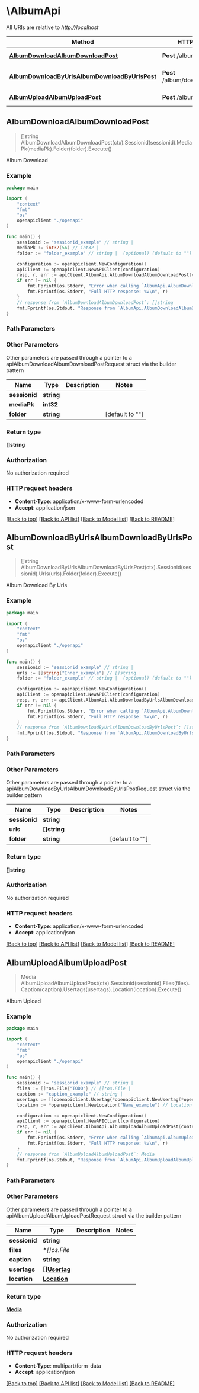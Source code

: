 # \AlbumApi

All URIs are relative to *http://localhost*

Method | HTTP request | Description
------------- | ------------- | -------------
[**AlbumDownloadAlbumDownloadPost**](AlbumApi.md#AlbumDownloadAlbumDownloadPost) | **Post** /album/download | Album Download
[**AlbumDownloadByUrlsAlbumDownloadByUrlsPost**](AlbumApi.md#AlbumDownloadByUrlsAlbumDownloadByUrlsPost) | **Post** /album/download/by_urls | Album Download By Urls
[**AlbumUploadAlbumUploadPost**](AlbumApi.md#AlbumUploadAlbumUploadPost) | **Post** /album/upload | Album Upload



## AlbumDownloadAlbumDownloadPost

> []string AlbumDownloadAlbumDownloadPost(ctx).Sessionid(sessionid).MediaPk(mediaPk).Folder(folder).Execute()

Album Download



### Example

```go
package main

import (
    "context"
    "fmt"
    "os"
    openapiclient "./openapi"
)

func main() {
    sessionid := "sessionid_example" // string | 
    mediaPk := int32(56) // int32 | 
    folder := "folder_example" // string |  (optional) (default to "")

    configuration := openapiclient.NewConfiguration()
    apiClient := openapiclient.NewAPIClient(configuration)
    resp, r, err := apiClient.AlbumApi.AlbumDownloadAlbumDownloadPost(context.Background()).Sessionid(sessionid).MediaPk(mediaPk).Folder(folder).Execute()
    if err != nil {
        fmt.Fprintf(os.Stderr, "Error when calling `AlbumApi.AlbumDownloadAlbumDownloadPost``: %v\n", err)
        fmt.Fprintf(os.Stderr, "Full HTTP response: %v\n", r)
    }
    // response from `AlbumDownloadAlbumDownloadPost`: []string
    fmt.Fprintf(os.Stdout, "Response from `AlbumApi.AlbumDownloadAlbumDownloadPost`: %v\n", resp)
}
```

### Path Parameters



### Other Parameters

Other parameters are passed through a pointer to a apiAlbumDownloadAlbumDownloadPostRequest struct via the builder pattern


Name | Type | Description  | Notes
------------- | ------------- | ------------- | -------------
 **sessionid** | **string** |  | 
 **mediaPk** | **int32** |  | 
 **folder** | **string** |  | [default to &quot;&quot;]

### Return type

**[]string**

### Authorization

No authorization required

### HTTP request headers

- **Content-Type**: application/x-www-form-urlencoded
- **Accept**: application/json

[[Back to top]](#) [[Back to API list]](../README.md#documentation-for-api-endpoints)
[[Back to Model list]](../README.md#documentation-for-models)
[[Back to README]](../README.md)


## AlbumDownloadByUrlsAlbumDownloadByUrlsPost

> []string AlbumDownloadByUrlsAlbumDownloadByUrlsPost(ctx).Sessionid(sessionid).Urls(urls).Folder(folder).Execute()

Album Download By Urls



### Example

```go
package main

import (
    "context"
    "fmt"
    "os"
    openapiclient "./openapi"
)

func main() {
    sessionid := "sessionid_example" // string | 
    urls := []string{"Inner_example"} // []string | 
    folder := "folder_example" // string |  (optional) (default to "")

    configuration := openapiclient.NewConfiguration()
    apiClient := openapiclient.NewAPIClient(configuration)
    resp, r, err := apiClient.AlbumApi.AlbumDownloadByUrlsAlbumDownloadByUrlsPost(context.Background()).Sessionid(sessionid).Urls(urls).Folder(folder).Execute()
    if err != nil {
        fmt.Fprintf(os.Stderr, "Error when calling `AlbumApi.AlbumDownloadByUrlsAlbumDownloadByUrlsPost``: %v\n", err)
        fmt.Fprintf(os.Stderr, "Full HTTP response: %v\n", r)
    }
    // response from `AlbumDownloadByUrlsAlbumDownloadByUrlsPost`: []string
    fmt.Fprintf(os.Stdout, "Response from `AlbumApi.AlbumDownloadByUrlsAlbumDownloadByUrlsPost`: %v\n", resp)
}
```

### Path Parameters



### Other Parameters

Other parameters are passed through a pointer to a apiAlbumDownloadByUrlsAlbumDownloadByUrlsPostRequest struct via the builder pattern


Name | Type | Description  | Notes
------------- | ------------- | ------------- | -------------
 **sessionid** | **string** |  | 
 **urls** | **[]string** |  | 
 **folder** | **string** |  | [default to &quot;&quot;]

### Return type

**[]string**

### Authorization

No authorization required

### HTTP request headers

- **Content-Type**: application/x-www-form-urlencoded
- **Accept**: application/json

[[Back to top]](#) [[Back to API list]](../README.md#documentation-for-api-endpoints)
[[Back to Model list]](../README.md#documentation-for-models)
[[Back to README]](../README.md)


## AlbumUploadAlbumUploadPost

> Media AlbumUploadAlbumUploadPost(ctx).Sessionid(sessionid).Files(files).Caption(caption).Usertags(usertags).Location(location).Execute()

Album Upload



### Example

```go
package main

import (
    "context"
    "fmt"
    "os"
    openapiclient "./openapi"
)

func main() {
    sessionid := "sessionid_example" // string | 
    files := []*os.File{"TODO"} // []*os.File | 
    caption := "caption_example" // string | 
    usertags := []openapiclient.Usertag{*openapiclient.NewUsertag(*openapiclient.NewUserShort("Pk_example"), float32(123), float32(123))} // []Usertag |  (optional)
    location := *openapiclient.NewLocation("Name_example") // Location |  (optional)

    configuration := openapiclient.NewConfiguration()
    apiClient := openapiclient.NewAPIClient(configuration)
    resp, r, err := apiClient.AlbumApi.AlbumUploadAlbumUploadPost(context.Background()).Sessionid(sessionid).Files(files).Caption(caption).Usertags(usertags).Location(location).Execute()
    if err != nil {
        fmt.Fprintf(os.Stderr, "Error when calling `AlbumApi.AlbumUploadAlbumUploadPost``: %v\n", err)
        fmt.Fprintf(os.Stderr, "Full HTTP response: %v\n", r)
    }
    // response from `AlbumUploadAlbumUploadPost`: Media
    fmt.Fprintf(os.Stdout, "Response from `AlbumApi.AlbumUploadAlbumUploadPost`: %v\n", resp)
}
```

### Path Parameters



### Other Parameters

Other parameters are passed through a pointer to a apiAlbumUploadAlbumUploadPostRequest struct via the builder pattern


Name | Type | Description  | Notes
------------- | ------------- | ------------- | -------------
 **sessionid** | **string** |  | 
 **files** | **[]*os.File** |  | 
 **caption** | **string** |  | 
 **usertags** | [**[]Usertag**](Usertag.md) |  | 
 **location** | [**Location**](Location.md) |  | 

### Return type

[**Media**](Media.md)

### Authorization

No authorization required

### HTTP request headers

- **Content-Type**: multipart/form-data
- **Accept**: application/json

[[Back to top]](#) [[Back to API list]](../README.md#documentation-for-api-endpoints)
[[Back to Model list]](../README.md#documentation-for-models)
[[Back to README]](../README.md)


